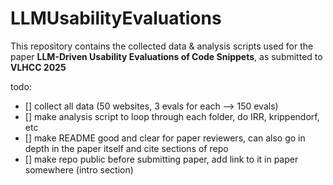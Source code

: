 # LLMUsabilityEvaluations 

This repository contains the collected data & analysis scripts used for the paper **LLM-Driven Usability Evaluations of Code Snippets**, as submitted to **VLHCC 2025**

todo: 

- [] collect all data (50 websites, 3 evals for each --> 150 evals) 
- [] make analysis script to loop through each folder, do IRR, krippendorf, etc 
- [] make README good and clear for paper reviewers, can also go in depth in the paper itself and cite sections of repo 
- [] make repo public before submitting paper, add link to it in paper somewhere (intro section) 

